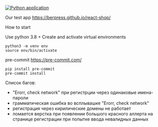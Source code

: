 [![Python application](https://github.com/ds-vasilev/AKB-co-work/actions/workflows/python-app.yml/badge.svg)](https://github.com/ds-vasilev/AKB-co-work/actions/workflows/python-app.yml)

Our test app https://berpress.github.io/react-shop/

How to start

Use python 3.8 + Create and activate virtual environments

```angular2html
python3 -m venv env
source env/bin/activate
```
pre-commit https://pre-commit.com/
```angular2html
pip install pre-commit
pre-commit install
```


Список багов:
- "Erorr, check network" при регистрции через одинаковые имена-пароли
- грамматическая ошибка во всплывашке "Erorr, check network"
- регистрация через кирилические домены не работает 
- ломается верстка при появлении большого красного аллерта на странице регистрации при попытке ввода невалидных данных
